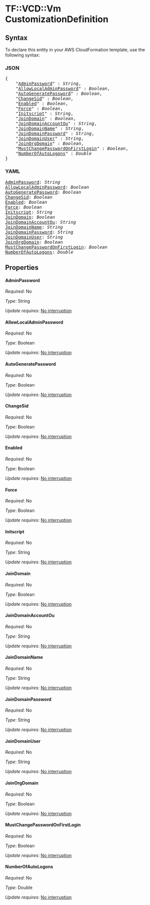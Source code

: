 # TF::VCD::Vm CustomizationDefinition

## Syntax

To declare this entity in your AWS CloudFormation template, use the following syntax:

### JSON

<pre>
{
    "<a href="#adminpassword" title="AdminPassword">AdminPassword</a>" : <i>String</i>,
    "<a href="#allowlocaladminpassword" title="AllowLocalAdminPassword">AllowLocalAdminPassword</a>" : <i>Boolean</i>,
    "<a href="#autogeneratepassword" title="AutoGeneratePassword">AutoGeneratePassword</a>" : <i>Boolean</i>,
    "<a href="#changesid" title="ChangeSid">ChangeSid</a>" : <i>Boolean</i>,
    "<a href="#enabled" title="Enabled">Enabled</a>" : <i>Boolean</i>,
    "<a href="#force" title="Force">Force</a>" : <i>Boolean</i>,
    "<a href="#initscript" title="Initscript">Initscript</a>" : <i>String</i>,
    "<a href="#joindomain" title="JoinDomain">JoinDomain</a>" : <i>Boolean</i>,
    "<a href="#joindomainaccountou" title="JoinDomainAccountOu">JoinDomainAccountOu</a>" : <i>String</i>,
    "<a href="#joindomainname" title="JoinDomainName">JoinDomainName</a>" : <i>String</i>,
    "<a href="#joindomainpassword" title="JoinDomainPassword">JoinDomainPassword</a>" : <i>String</i>,
    "<a href="#joindomainuser" title="JoinDomainUser">JoinDomainUser</a>" : <i>String</i>,
    "<a href="#joinorgdomain" title="JoinOrgDomain">JoinOrgDomain</a>" : <i>Boolean</i>,
    "<a href="#mustchangepasswordonfirstlogin" title="MustChangePasswordOnFirstLogin">MustChangePasswordOnFirstLogin</a>" : <i>Boolean</i>,
    "<a href="#numberofautologons" title="NumberOfAutoLogons">NumberOfAutoLogons</a>" : <i>Double</i>
}
</pre>

### YAML

<pre>
<a href="#adminpassword" title="AdminPassword">AdminPassword</a>: <i>String</i>
<a href="#allowlocaladminpassword" title="AllowLocalAdminPassword">AllowLocalAdminPassword</a>: <i>Boolean</i>
<a href="#autogeneratepassword" title="AutoGeneratePassword">AutoGeneratePassword</a>: <i>Boolean</i>
<a href="#changesid" title="ChangeSid">ChangeSid</a>: <i>Boolean</i>
<a href="#enabled" title="Enabled">Enabled</a>: <i>Boolean</i>
<a href="#force" title="Force">Force</a>: <i>Boolean</i>
<a href="#initscript" title="Initscript">Initscript</a>: <i>String</i>
<a href="#joindomain" title="JoinDomain">JoinDomain</a>: <i>Boolean</i>
<a href="#joindomainaccountou" title="JoinDomainAccountOu">JoinDomainAccountOu</a>: <i>String</i>
<a href="#joindomainname" title="JoinDomainName">JoinDomainName</a>: <i>String</i>
<a href="#joindomainpassword" title="JoinDomainPassword">JoinDomainPassword</a>: <i>String</i>
<a href="#joindomainuser" title="JoinDomainUser">JoinDomainUser</a>: <i>String</i>
<a href="#joinorgdomain" title="JoinOrgDomain">JoinOrgDomain</a>: <i>Boolean</i>
<a href="#mustchangepasswordonfirstlogin" title="MustChangePasswordOnFirstLogin">MustChangePasswordOnFirstLogin</a>: <i>Boolean</i>
<a href="#numberofautologons" title="NumberOfAutoLogons">NumberOfAutoLogons</a>: <i>Double</i>
</pre>

## Properties

#### AdminPassword

_Required_: No

_Type_: String

_Update requires_: [No interruption](https://docs.aws.amazon.com/AWSCloudFormation/latest/UserGuide/using-cfn-updating-stacks-update-behaviors.html#update-no-interrupt)

#### AllowLocalAdminPassword

_Required_: No

_Type_: Boolean

_Update requires_: [No interruption](https://docs.aws.amazon.com/AWSCloudFormation/latest/UserGuide/using-cfn-updating-stacks-update-behaviors.html#update-no-interrupt)

#### AutoGeneratePassword

_Required_: No

_Type_: Boolean

_Update requires_: [No interruption](https://docs.aws.amazon.com/AWSCloudFormation/latest/UserGuide/using-cfn-updating-stacks-update-behaviors.html#update-no-interrupt)

#### ChangeSid

_Required_: No

_Type_: Boolean

_Update requires_: [No interruption](https://docs.aws.amazon.com/AWSCloudFormation/latest/UserGuide/using-cfn-updating-stacks-update-behaviors.html#update-no-interrupt)

#### Enabled

_Required_: No

_Type_: Boolean

_Update requires_: [No interruption](https://docs.aws.amazon.com/AWSCloudFormation/latest/UserGuide/using-cfn-updating-stacks-update-behaviors.html#update-no-interrupt)

#### Force

_Required_: No

_Type_: Boolean

_Update requires_: [No interruption](https://docs.aws.amazon.com/AWSCloudFormation/latest/UserGuide/using-cfn-updating-stacks-update-behaviors.html#update-no-interrupt)

#### Initscript

_Required_: No

_Type_: String

_Update requires_: [No interruption](https://docs.aws.amazon.com/AWSCloudFormation/latest/UserGuide/using-cfn-updating-stacks-update-behaviors.html#update-no-interrupt)

#### JoinDomain

_Required_: No

_Type_: Boolean

_Update requires_: [No interruption](https://docs.aws.amazon.com/AWSCloudFormation/latest/UserGuide/using-cfn-updating-stacks-update-behaviors.html#update-no-interrupt)

#### JoinDomainAccountOu

_Required_: No

_Type_: String

_Update requires_: [No interruption](https://docs.aws.amazon.com/AWSCloudFormation/latest/UserGuide/using-cfn-updating-stacks-update-behaviors.html#update-no-interrupt)

#### JoinDomainName

_Required_: No

_Type_: String

_Update requires_: [No interruption](https://docs.aws.amazon.com/AWSCloudFormation/latest/UserGuide/using-cfn-updating-stacks-update-behaviors.html#update-no-interrupt)

#### JoinDomainPassword

_Required_: No

_Type_: String

_Update requires_: [No interruption](https://docs.aws.amazon.com/AWSCloudFormation/latest/UserGuide/using-cfn-updating-stacks-update-behaviors.html#update-no-interrupt)

#### JoinDomainUser

_Required_: No

_Type_: String

_Update requires_: [No interruption](https://docs.aws.amazon.com/AWSCloudFormation/latest/UserGuide/using-cfn-updating-stacks-update-behaviors.html#update-no-interrupt)

#### JoinOrgDomain

_Required_: No

_Type_: Boolean

_Update requires_: [No interruption](https://docs.aws.amazon.com/AWSCloudFormation/latest/UserGuide/using-cfn-updating-stacks-update-behaviors.html#update-no-interrupt)

#### MustChangePasswordOnFirstLogin

_Required_: No

_Type_: Boolean

_Update requires_: [No interruption](https://docs.aws.amazon.com/AWSCloudFormation/latest/UserGuide/using-cfn-updating-stacks-update-behaviors.html#update-no-interrupt)

#### NumberOfAutoLogons

_Required_: No

_Type_: Double

_Update requires_: [No interruption](https://docs.aws.amazon.com/AWSCloudFormation/latest/UserGuide/using-cfn-updating-stacks-update-behaviors.html#update-no-interrupt)

